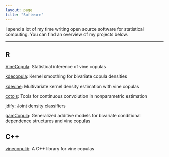 ```yaml
---
layout: page
title: "Software"
---
```


I spend a lot of my time writing open source software for statistical computing.
You can find an overview of my projects below.

-----

## R

[VineCopula](https://github.com/tnagler/VineCopula"): 
Statistical inference of vine copulas

[kdecopula](https://github.com/tnagler/kdecopula): 
Kernel smoothing for bivariate copula densities

[kdevine](https://github.com/tnagler/kdevine): 
Multivariate kernel density estimation with vine copulas

[cctols](https://github.com/tnagler/cctools):
Tools for continuous convolution in nonparametric estimation

[jdify](https://github.com/tnagler/jdify):
Joint density classifiers

[gamCopula](https://github.com/tvatter/gamCopula): 
Generalized additive models for bivariate conditional dependence structures and vine copulas

## C++

[vinecopulib](https://github.com/vinecopulib/vinecopulib): A C++ library for vine copulas
